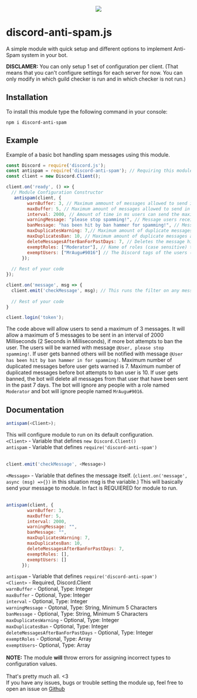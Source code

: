 <p align="center"><a href="https://nodei.co/npm/discord-anti-spam/"><img src="https://nodei.co/npm/discord-anti-spam.png"></a></p>

# discord-anti-spam.js
A simple module with quick setup and different options to implement Anti-Spam system in your bot.

**DISCLAMER:** You can only setup 1 set of configuration per client. (That means that you can't configure settings for each server for now. You can only modify in which guild checker is run and in which checker is not run.) 

## Installation
To install this module type the following command in your console:
```
npm i discord-anti-spam
```

## Example
Example of a basic bot handling spam messages using this module.

```js
const Discord = require('discord.js');
const antispam = require('discord-anti-spam'); // Requiring this module.
const client = new Discord.Client();

client.on('ready', () => {
  // Module Configuration Constructor
   antispam(client, {
        warnBuffer: 3, // Maximum ammount of messages allowed to send in the interval time before getting warned.
        maxBuffer: 5, // Maximum amount of messages allowed to send in the interval time before getting banned.
        interval: 2000, // Amount of time in ms users can send the maxim amount of messages(maxBuffer) before getting banned. 
        warningMessage: "please stop spamming!", // Message users receive when warned. (message starts with '@User, ' so you only need to input continue of it.) 
        banMessage: "has been hit by ban hammer for spamming!", // Message sent in chat when user is banned. (message starts with '@User, ' so you only need to input continue of it.) 
        maxDuplicatesWarning: 7,// Maximum amount of duplicate messages a user can send in a timespan before getting warned.
        maxDuplicatesBan: 10, // Maximum amount of duplicate messages a user can send in a timespan before getting banned.
        deleteMessagesAfterBanForPastDays: 7, // Deletes the message history of the banned user in x days.
        exemptRoles: ["Moderator"], // Name of roles (case sensitive) that are exempt from spam filter.
        exemptUsers: ["MrAugu#9016"] // The Discord tags of the users (e.g: MrAugu#9016) (case sensitive) that are exempt from spam filter.
      });
      
  // Rest of your code
});

client.on('message', msg => {
  client.emit('checkMessage', msg); // This runs the filter on any message bot receives in any guilds.
  
  // Rest of your code
}

client.login('token');
```
The code above will allow users to send a maximum of 3 messages. It will allow a maximum of 5 messages to be sent in an interval of 2000 Milliseconds (2 Seconds in Milliseconds), if more bot attempts to ban the user. The users will be warned with message `@User, please stop spamming!`. If user gets banned others will be notified with message `@User has been hit by ban hammer in for spamming!`. Maximum number of duplicated messages before user gets warned is 7. Maximum number of duplicated messages before bot attempts to ban user is 10. If user gets banned, the bot will delete all messages from that user that have been sent in the past 7 days. The bot will ignore any people with a role named `Moderator` and bot will ignore people named `MrAugu#9016`.

## Documentation

```js
antispam(<Client>);
```
This will configure module to run on its default configuration.<br>
`<Client>` - Variable that defines `new Discord.Client()`<br>
`antispam` - Variable that defines `require('discord-anti-spam')` <br>
<br>
```js
client.emit('checkMessage', <Message>)
```
`<Message>` - Variable that defines the message itself. (`client.on('message', async (msg) =>{})` in this situation msg is the <Message> variable.)
This will basically send your message to module. In fact is REQUIERED for module to run.<br>
<br>
```js
antispam(client, {
        warnBuffer: 3,
        maxBuffer: 5,
        interval: 2000,
        warningMessage: "",
        banMessage: "",
        maxDuplicatesWarning: 7,
        maxDuplicatesBan: 10,
        deleteMessagesAfterBanForPastDays: 7,
        exemptRoles: [],
        exemptUsers: []
      });
```
`antispam` - Variable that defines `require('discord-anti-spam')` <br>
`<Client>` - Required, Discord.Client<br>
`warnBuffer` - Optional, Type: Integer<br>
`maxBuffer` - Optional, Type: Integer<br>
`interval` - Optional, Type: Integer<br>
`warningMessage` - Optonal, Type: String, Minimum 5 Characters<br>
`banMessage` - Optional, Type: String, Minimum 5 Characters<br>
`maxDuplicatesWarning` - Optional, Type: Integer<br>
`maxDuplicatesBan` - Optional, Type: Integer<br>
`deleteMessagesAfterBanForPastDays` - Optional, Type: Integer<br>
`exemptRoles` - Optional, Type: Array<br>
`exemptUsers`- Optional, Type: Array<br>
<br>
**NOTE:** The module **will** throw errors for assigning incorrect types to configuration values.<br>
<br>
That's pretty much all. &lt;3<br>
If you have any issues, bugs or trouble setting the module up, feel free to open an issue on [Github](https://github.com/Michael-J-Scofield/discord-anti-spam)
